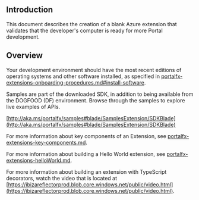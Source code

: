 
<a name="introduction"></a>
## Introduction

This document describes the creation of a blank Azure extension that validates that the developer's computer is ready for more Portal development.
   
<a name="overview"></a>
## Overview

Your development environment should have the most recent editions of operating systems and other software installed, as specified in [portalfx-extensions-onboarding-procedures.md#install-software](portalfx-extensions-onboarding-procedures.md#install-software).

Samples are part of the downloaded SDK, in addition to being available from the DOGFOOD (DF) environment. Browse through the samples to explore live examples of APIs.

[http://aka.ms/portalfx/samples#blade/SamplesExtension/SDKBlade](http://aka.ms/portalfx/samples#blade/SamplesExtension/SDKBlade)

For more information about key components of an Extension, see [portalfx-extensions-key-components.md](portalfx-extensions-key-components.md).

For more information about building a Hello World extension, see [portalfx-extensions-helloWorld.md](portalfx-extensions-helloWorld.md).

For more information about building an extension with TypeScript decorators, watch the video that is located at [https://ibizareflectorprod.blob.core.windows.net/public/video.html](https://ibizareflectorprod.blob.core.windows.net/public/video.html).